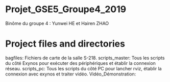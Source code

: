 # Projet_GSE5_Groupe4_2019
Binôme du groupe 4 : Yunwei HE et Hairen ZHAO

# Project files and directories
bagfiles:       Fichiers de carte de la salle S-218.
scripts_master: Tous les scripts du côté Exynos pour exécuter des périphériques et établir la connexion réseau.
scripts_pc:     Tous les scripts du côté PC pour lancher rviz, établir la connexion avec exynos et traiter vidéo.
Vidéo_Démonstration: 
                
